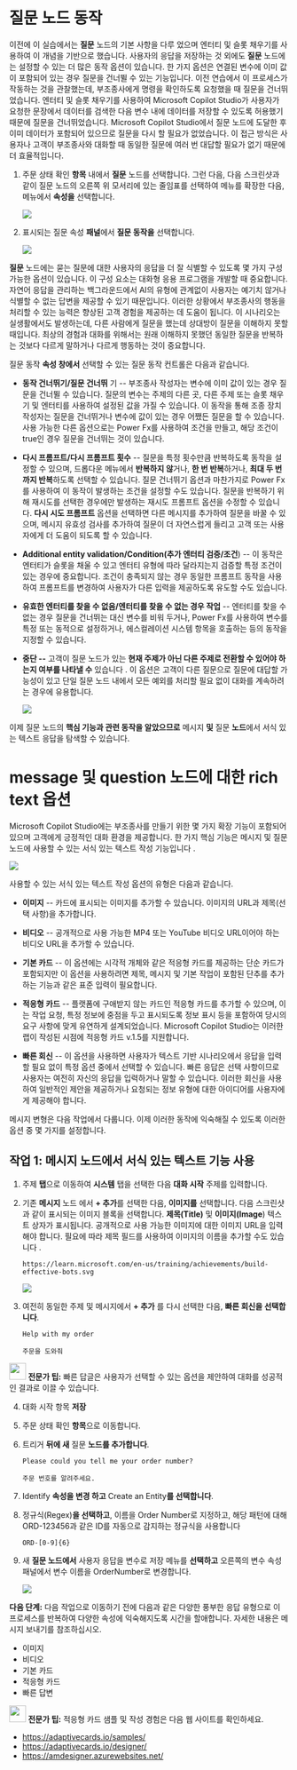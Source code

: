 # 질문 노드 동작

이전에 이 실습에서는 **질문** 노드의 기본 사항을 다루 었으며 엔터티 및
슬롯 채우기를 사용하여 이 개념을 기반으로 했습니다. 사용자의 응답을
저장하는 것 외에도 **질문** 노드에는 설정할 수 있는 더 많은 동작 옵션이
있습니다. 한 가지 옵션은 연결된 변수에 이미 값이 포함되어 있는 경우
질문을 건너뛸 수 있는 기능입니다. 이전 연습에서 이 프로세스가 작동하는
것을 관찰했는데, 부조종사에게 명령을 확인하도록 요청했을 때 질문을
건너뛰었습니다. 엔터티 및 슬롯 채우기를 사용하여 Microsoft Copilot
Studio가 사용자가 요청한 문장에서 데이터를 검색한 다음 변수 내에
데이터를 저장할 수 있도록 허용했기 때문에 질문을 건너뛰었습니다.
Microsoft Copilot Studio에서 질문 노드에 도달한 후 이미 데이터가
포함되어 있으므로 질문을 다시 할 필요가 없었습니다. 이 접근 방식은
사용자나 고객이 부조종사와 대화할 때 동일한 질문에 여러 번 대답할 필요가
없기 때문에 더 효율적입니다.

1.  주문 상태 확인 **항목** 내에서 **질문** 노드를 선택합니다. 그런
    다음, 다음 스크린샷과 같이 질문 노드의 오른쪽 위 모서리에 있는
    줄임표를 선택하여 메뉴를 확장한 다음, 메뉴에서 **속성을** 선택합니다.

    <img src="https://github.com/FDX-edu/240819_CopilotEdu_test/raw/main/Lab%2002/media/image35.png">

2.  표시되는 질문 속성 **패널**에서 **질문 동작을** 선택합니다.
    
    <img src="https://github.com/FDX-edu/240819_CopilotEdu_test/raw/main/Lab%2002/media/image36.png">

**질문** 노드에는 묻는 질문에 대한 사용자의 응답을 더 잘 식별할 수
있도록 몇 가지 구성 가능한 옵션이 있습니다. 이 구성 요소는 대화형 응용
프로그램을 개발할 때 중요합니다. 자연어 응답을 관리하는 백그라운드에서
AI의 유형에 관계없이 사용자는 예기치 않거나 식별할 수 없는 답변을 제공할
수 있기 때문입니다. 이러한 상황에서 부조종사의 행동을 처리할 수 있는
능력은 향상된 고객 경험을 제공하는 데 도움이 됩니다. 이 시나리오는
실생활에서도 발생하는데, 다른 사람에게 질문을 했는데 상대방이 질문을
이해하지 못할 때입니다. 최상의 경험과 대화를 위해서는 원래 이해하지
못했던 동일한 질문을 반복하는 것보다 다르게 말하거나 다르게 행동하는
것이 중요합니다.

질문 동작 **속성 창에서** 선택할 수 있는 질문 동작 컨트롤은 다음과
같습니다.

-   **동작 건너뛰기/질문 건너뛰** 기 -- 부조종사 작성자는 변수에 이미
    값이 있는 경우 질문을 건너뛸 수 있습니다. 질문의 변수는 주제의 다른
    곳, 다른 주제 또는 슬롯 채우기 및 엔터티를 사용하여 설정된 값을 가질
    수 있습니다. 이 동작을 통해 조종 장치 작성자는 질문을 건너뛰거나
    변수에 값이 있는 경우 어쨌든 질문을 할 수 있습니다. 사용 가능한 다른
    옵션으로는 Power Fx를 사용하여 조건을 만들고, 해당 조건이 true인
    경우 질문을 건너뛰는 것이 있습니다.

-   **다시 프롬프트/다시 프롬프트 횟수** -- 질문을 특정 횟수만큼
    반복하도록 동작을 설정할 수 있으며, 드롭다운 메뉴에서 **반복하지
    않**거나, **한 번 반복**하거나, **최대 두 번까지 반복**하도록 선택할
    수 있습니다. 질문 건너뛰기 옵션과 마찬가지로 Power Fx를 사용하여 이
    동작이 발생하는 조건을 설정할 수도 있습니다. 질문을 반복하기 위해
    재시도를 선택한 경우에만 발생하는 재시도 프롬프트 옵션을 수정할 수
    있습니다. **다시 시도 프롬프트** 옵션을 선택하면 다른 메시지를
    추가하여 질문을 바꿀 수 있으며, 메시지 유효성 검사를 추가하여 질문이
    더 자연스럽게 들리고 고객 또는 사용자에게 더 도움이 되도록 할 수
    있습니다.

-   **Additional entity validation/Condition(추가 엔터티 검증/조건**) --
    이 동작은 엔터티가 슬롯을 채울 수 있고 엔터티 유형에 따라 달라지는지
    검증할 특정 조건이 있는 경우에 중요합니다. 조건이 충족되지 않는 경우
    동일한 프롬프트 동작을 사용하여 프롬프트를 변경하여 사용자가 다른
    입력을 제공하도록 유도할 수도 있습니다.

-   **유효한 엔터티를 찾을 수 없음/엔터티를 찾을 수 없는 경우 작업** --
    엔터티를 찾을 수 없는 경우 질문을 건너뛰는 대신 변수를 비워 두거나,
    Power Fx를 사용하여 변수를 특정 또는 동적으로 설정하거나,
    에스컬레이션 시스템 항목을 호출하는 등의 동작을 지정할 수 있습니다.

-   **중단 --** 고객이 질문 노드가 있는 **현재 주제가 아닌 다른 주제로
    전환할 수 있어야 하는지 여부를 나타낼 수** 있습니다 . 이 옵션은
    고객이 다른 질문으로 질문에 대답할 가능성이 있고 단일 질문 노드
    내에서 모든 예외를 처리할 필요 없이 대화를 계속하려는 경우에
    유용합니다.

    <img src="https://github.com/FDX-edu/240819_CopilotEdu_test/raw/main/Lab%2002/media/image37.png">

이제 질문 노드의 **핵심 기능과 관련 동작을 알았으므로** 메시지 **및**
질문 **노드**에서 서식 있는 텍스트 응답을 탐색할 수 있습니다.

# message 및 question 노드에 대한 rich text 옵션

Microsoft Copilot Studio에는 부조종사를 만들기 위한 몇 가지 확장 기능이
포함되어 있으며 고객에게 긍정적인 대화 환경을 제공합니다. 한 가지 핵심
기능은 메시지 및 질문 노드에 사용할 수 있는 서식 있는 텍스트 작성
기능입니다 .

<img src="https://github.com/FDX-edu/240819_CopilotEdu_test/raw/main/Lab%2002/media/image38.png">

사용할 수 있는 서식 있는 텍스트 작성 옵션의 유형은 다음과 같습니다.

-   **이미지** -- 카드에 표시되는 이미지를 추가할 수 있습니다. 이미지의
    URL과 제목(선택 사항)을 추가합니다.

-   **비디오** -- 공개적으로 사용 가능한 MP4 또는 YouTube 비디오
    URL이어야 하는 비디오 URL을 추가할 수 있습니다.

-   **기본 카드** -- 이 옵션에는 시각적 개체와 같은 적응형 카드를
    제공하는 단순 카드가 포함되지만 이 옵션을 사용하려면 제목, 메시지 및
    기본 작업이 포함된 단추를 추가하는 기능과 같은 표준 입력이
    필요합니다.

-   **적응형 카드** -- 플랫폼에 구애받지 않는 카드인 적응형 카드를
    추가할 수 있으며, 이는 작업 요청, 특정 정보에 중점을 두고 표시되도록
    정보 표시 등을 포함하여 당시의 요구 사항에 맞게 유연하게
    설계되었습니다. Microsoft Copilot Studio는 이러한 랩이 작성된 시점에
    적응형 카드 v.1.5를 지원합니다.

-   **빠른 회신** -- 이 옵션을 사용하면 사용자가 텍스트 기반
    시나리오에서 응답을 입력할 필요 없이 특정 옵션 중에서 선택할 수
    있습니다. 빠른 응답은 선택 사항이므로 사용자는 여전히 자신의 응답을
    입력하거나 말할 수 있습니다. 이러한 회신을 사용하여 일반적인 제안을
    제공하거나 요청되는 정보 유형에 대한 아이디어를 사용자에게 제공해야
    합니다.

메시지 변형은 다음 작업에서 다룹니다. 이제 이러한 동작에 익숙해질 수
있도록 이러한 옵션 중 몇 가지를 설정합니다.

## 작업 1: 메시지 노드에서 서식 있는 텍스트 기능 사용

1.  주제 **탭**으로 이동하여 **시스템** 탭을 선택한 다음 **대화 시작**
    주제를 입력합니다.

2.  기존 **메시지** 노드 에서 **+ 추가**를 선택한 다음, **이미지를**
    선택합니다. 다음 스크린샷과 같이 표시되는 이미지 블록을 선택합니다.
    **제목(Title)** 및 **이미지(Image**) 텍스트 상자가 표시됩니다.
    공개적으로 사용 가능한 이미지에 대한 이미지 URL을 입력해야 합니다.
    필요에 따라 제목 필드를 사용하여 이미지의 이름을 추가할 수도
    있습니다 .

    ```
    https://learn.microsoft.com/en-us/training/achievements/build-effective-bots.svg
    ```
    
    <img src="https://github.com/FDX-edu/240819_CopilotEdu_test/raw/main/Lab%2002/media/image39.png">

3.  여전히 동일한 주제 및 메시지에서 **+ 추가** 를 다시 선택한 다음,
    **빠른 회신을 선택합니다**.

    ```
    Help with my order
    ```
    ```
    주문을 도와줘
    ```
 

  <img src="https://github.com/FDX-edu/240819_CopilotEdu_test/raw/main/Lab%2001/media/image4.svg" width="30"> **전문가 팁:** 빠른 답글은 사용자가 선택할 수 있는 옵션을
  제안하여 대화를 성공적인 결과로 이끌 수 있습니다.
  

4.  대화 시작 항목 **저장**

5.  주문 상태 확인 **항목**으로 이동합니다.

6.  트리거 **뒤에 새** 질문 **노드를 추가합니다**.

    ```
    Please could you tell me your order number?
    ```
    ```
    주문 번호를 알려주세요. 
    ```
  
7.  Identify **속성을 변경 하고** Create an Entity**를 선택합니다**.

8.  정규식(Regex)**을 선택하고**, 이름을 Order Number로 지정하고, 해당
    패턴에 대해 ORD-123456과 같은 ID를 자동으로 감지하는 정규식을
    사용합니다

    ```
    ORD-[0-9]{6}
    ```

9.  새 **질문 노드에서** 사용자 응답을 변수로 저장 메뉴를 **선택하고**
    오른쪽의 변수 속성 패널에서 변수 이름을 OrderNumber로 변경합니다.

    <img src="https://github.com/FDX-edu/240819_CopilotEdu_test/raw/main/Lab%2002/media/image40.png">

**다음 단계:** 다음 작업으로 이동하기 전에 다음과 같은 다양한 풍부한
응답 유형으로 이 프로세스를 반복하여 다양한 속성에 익숙해지도록 시간을
할애합니다. 자세한 내용은 메시지 보내기를 참조하십시오.

-   이미지
-   비디오
-   기본 카드
-   적응형 카드
-   빠른 답변

<img src="https://github.com/FDX-edu/240819_CopilotEdu_test/raw/main/Lab%2001/media/image4.svg" width="30"> **전문가 팁:** 적응형 카드 샘플 및 작성 경험은 다음 웹 사이트를 확인하세요.                               

-   <https://adaptivecards.io/samples/>                       
-   <https://adaptivecards.io/designer/>                      
-   <https://amdesigner.azurewebsites.net/>                   




